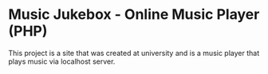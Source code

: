 # Music Jukebox - Online Music Player (PHP)
This project is a site that was created at university and is a music player that plays music via localhost server.

